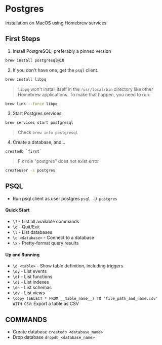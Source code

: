 Postgres
============
Installation on MacOS using Homebrew services

## First Steps

1. Install PostgreSQL, preferably a pinned version
```bash
brew install postgresql@10
```

2. If you don't have one, get the `psql` client.

```bash
brew install libpq
```

> `libpq` won't install itself in the `/usr/local/bin` directory like other Homebrew applications. To make that happen, you need to run:

```bash
brew link --force libpq
```

3. Start Postgres services

```bash
brew services start postgresql
```

> Check `brew info postgresql`

4. Create a database, and...

```bash
createdb `first`
```

> Fix role "postgres" does not exist error

```bash
createuser -s postgres
```

## PSQL
- Run psql client as user postgres `psql -U postgres`


#### Quick Start
- `\?` - List all available commands
- `\q` - Quit/Exit
- `\l` - List databases
- `\c <database>` - Connect to a database
- `\x` - Pretty-format query results


#### Up and Running
- `\d <table>` - Show table definition, including triggers
- `\dy` - List events
- `\df` - List functions
- `\di` - List indexes
- `\dn` - List schemas
- `\dv` - List views
- `\copy (SELECT * FROM __table_name__) TO 'file_path_and_name.csv' WITH CSV`: Export a table as CSV

## COMMANDS

- Create database `createdb <database_name>`
- Drop database `dropdb <database_name>`
